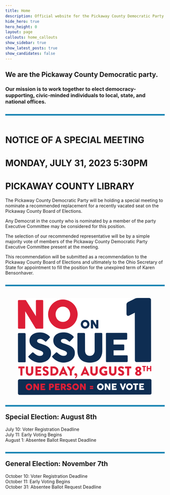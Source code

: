 ```yaml
---
title: Home
description: Official website for the Pickaway County Democratic Party - Ohio
hide_hero: true
hero_height: 0
layout: page
callouts: home_callouts
show_sidebar: true
show_latest_posts: true
show_candidates: false
---
```


<style>
.horizontal-line {
    padding-top: 20px;
    border-top: 5px solid #1884B3; 
}
</style>
## We are the Pickaway County Democratic party.
### Our mission is to work together to elect democracy-supporting, civic-minded individuals to local, state, and national offices.

<h2 class="title is-3 horizontal-line"></h2>

# NOTICE OF A SPECIAL MEETING

# MONDAY, JULY 31, 2023 5:30PM

# PICKAWAY COUNTY LIBRARY

 

The Pickaway County Democratic Party will be holding a special meeting to nominate a recommended replacement for a recently vacated seat on the Pickaway County Board of Elections.

Any Democrat in the county who is nominated by a member of the party Executive Committee may be considered for this position. 

The selection of our recommended representative will be by a simple majority vote of members of the Pickaway County Democratic Party Executive Committee present at the meeting.

This recommendation will be submitted as a recommendation to the Pickaway County Board of Elections and ultimately to the Ohio Secretary of State for appointment to fill the position for the unexpired term of Karen Bensonhaver.

<h2 class="title is-3 horizontal-line"></h2>

<a href="https://votenoinaugust.org/">
	<figure class="image is-3by2">
		<img src="/img/OPOV 2 Color -Logo1.png">
	</figure>
</a>

<h2 class="title is-3 horizontal-line">
Special Election: August 8th
</h2>
<p class="is-size-5">
July 10: Voter Registration Deadline<br>
July 11: Early Voting Begins<br>
August 1: Absentee Ballot Request Deadline<br>
</p>

<h2 class="title is-3 horizontal-line">
General Election: November 7th
</h2>
<p class="is-size-5">
October 10: Voter Registration Deadline<br>
October 11: Early Voting Begins<br>
October 31: Absentee Ballot Request Deadline<br>
</p>

